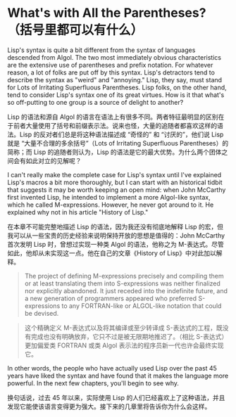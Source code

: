 # What's with All the Parentheses?（括号里都可以有什么）

Lisp's syntax is quite a bit different from the syntax of languages
descended from Algol. The two most immediately obvious characteristics
are the extensive use of parentheses and prefix notation. For whatever
reason, a lot of folks are put off by this syntax. Lisp's detractors
tend to describe the syntax as "weird" and "annoying." Lisp, they say,
must stand for Lots of Irritating Superfluous Parentheses. Lisp folks,
on the other hand, tend to consider Lisp's syntax one of its great
virtues. How is it that what's so off-putting to one group is a source
of delight to another?

Lisp 的语法和源自 Algol
的语言在语法上有很多不同。两者特征最明显的区别在于前者大量使用了括号和前缀表示法。说来也怪，大量的追随者都喜欢这样的语法。Lisp
的反对者们总是将这种语法描述成 “奇怪的” 和 “讨厌的”，他们说 Lisp
就是 “大量不合理的多余括号”（Lots of Irritating Superfluous
Parentheses）的简称；而 Lisp 的追随者则认为，Lisp
的语法是它的最大优势。为什么两个团体之间会有如此对立的见解呢？

I can't really make the complete case for Lisp's syntax until I've
explained Lisp's macros a bit more thoroughly, but I can start with an
historical tidbit that suggests it may be worth keeping an open mind:
when John McCarthy first invented Lisp, he intended to implement a
more Algol-like syntax, which he called M-expressions. However, he
never got around to it. He explained why not in his article "History
of Lisp."

在本章不可能完整地描述 Lisp 的语法，因为我还没有彻底地解释 Lisp
的宏，但我可以从一些宝贵的历史经验来说明保持开放的思想是值得的：John McCarthy
首次发明 Lisp 时，曾想过实现一种类 Algol 的语法，他称之为
M-表达式。尽管如此，他却从未实现这一点。他在自己的文章《History of Lisp》中对此加以解释。

> The project of defining M-expressions precisely and compiling them
> or at least translating them into S-expressions was neither
> finalized nor explicitly abandoned. It just receded into the
> indefinite future, and a new generation of programmers appeared who
> preferred S-expressions to any FORTRAN-like or ALGOL-like notation
> that could be devised.

> 这个精确定义 M-表达式以及将其编译或至少转译成
> S-表达式的工程，既没有完成也没有明确放弃，它只不过是被无限期地推迟了。（相比
> S-表达式）更加偏爱类 FORTRAN 或类 Algol 表示法的程序员新一代也许会最终实现它。

In other words, the people who have actually used Lisp over the past
45 years have liked the syntax and have found that it makes the
language more powerful. In the next few chapters, you'll begin to see
why.

换句话说，过去 45 年以来，实际使用 Lisp
的人们已经喜欢上了这种语法，并且发现它能使该语言变得更为强大。接下来的几章里将告诉你为什么会这样。
